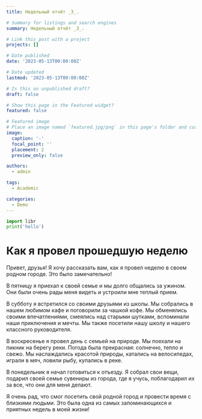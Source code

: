 ```yaml
---
title: Недельный отчёт _3_.

# Summary for listings and search engines
summary: Недельный отчёт _3_.

# Link this post with a project
projects: []

# Date published
date: '2023-05-13T00:00:00Z'

# Date updated
lastmod: '2023-05-13T00:00:00Z'

# Is this an unpublished draft?
draft: false

# Show this page in the Featured widget?
featured: false

# Featured image
# Place an image named `featured.jpg/png` in this page's folder and customize its options here.
image:
  caption: '-'
  focal_point: ''
  placement: 2
  preview_only: false

authors:
  - admin

tags:
  - Academic

categories:
  - Demo
---
```


```python
import libr
print('hello')
```
# Как я провел прошедшую неделю
Привет, друзья! Я хочу рассказать вам, как я провел неделю в своем родном городе. Это было замечательно!

В пятницу я приехал к своей семье и мы долго общались за ужином. Они были очень рады меня видеть и устроили мне теплый прием.

В субботу я встретился со своими друзьями из школы. Мы собрались в нашем любимом кафе и поговорили за чашкой кофе. Мы обменялись своими впечатлениями, смеялись над старыми шутками, вспоминали наши приключения и мечты. Мы также посетили нашу школу и нашего классного руководителя.

В воскресенье я провел день с семьей на природе. Мы поехали на пикник на берегу реки. Погода была прекрасная: солнечно, тепло и свежо. Мы наслаждались красотой природы, катались на велосипедах, играли в мяч, ловили рыбу, купались в реке.

В понедельник я начал готовиться к отъезду. Я собрал свои вещи, подарил своей семье сувениры из города, где я учусь, поблагодарил их за все, что они для меня делают.

Я очень рад, что смог посетить свой родной город и провести время с близкими людьми. Это была одна из самых запоминающихся и приятных недель в моей жизни!
